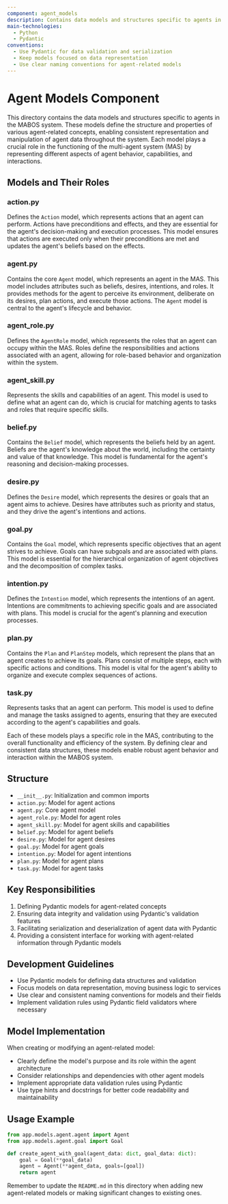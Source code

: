 ```yaml
---
component: agent_models
description: Contains data models and structures specific to agents in the MABOS system
main-technologies:
  - Python
  - Pydantic
conventions:
  - Use Pydantic for data validation and serialization
  - Keep models focused on data representation
  - Use clear naming conventions for agent-related models
---
```


# Agent Models Component

This directory contains the data models and structures specific to agents in the MABOS system. These models define the structure and properties of various agent-related concepts, enabling consistent representation and manipulation of agent data throughout the system. Each model plays a crucial role in the functioning of the multi-agent system (MAS) by representing different aspects of agent behavior, capabilities, and interactions.

## Models and Their Roles

### action.py
Defines the `Action` model, which represents actions that an agent can perform. Actions have preconditions and effects, and they are essential for the agent's decision-making and execution processes. This model ensures that actions are executed only when their preconditions are met and updates the agent's beliefs based on the effects.

### agent.py
Contains the core `Agent` model, which represents an agent in the MAS. This model includes attributes such as beliefs, desires, intentions, and roles. It provides methods for the agent to perceive its environment, deliberate on its desires, plan actions, and execute those actions. The `Agent` model is central to the agent's lifecycle and behavior.

### agent_role.py
Defines the `AgentRole` model, which represents the roles that an agent can occupy within the MAS. Roles define the responsibilities and actions associated with an agent, allowing for role-based behavior and organization within the system.

### agent_skill.py
Represents the skills and capabilities of an agent. This model is used to define what an agent can do, which is crucial for matching agents to tasks and roles that require specific skills.

### belief.py
Contains the `Belief` model, which represents the beliefs held by an agent. Beliefs are the agent's knowledge about the world, including the certainty and value of that knowledge. This model is fundamental for the agent's reasoning and decision-making processes.

### desire.py
Defines the `Desire` model, which represents the desires or goals that an agent aims to achieve. Desires have attributes such as priority and status, and they drive the agent's intentions and actions.

### goal.py
Contains the `Goal` model, which represents specific objectives that an agent strives to achieve. Goals can have subgoals and are associated with plans. This model is essential for the hierarchical organization of agent objectives and the decomposition of complex tasks.

### intention.py
Defines the `Intention` model, which represents the intentions of an agent. Intentions are commitments to achieving specific goals and are associated with plans. This model is crucial for the agent's planning and execution processes.

### plan.py
Contains the `Plan` and `PlanStep` models, which represent the plans that an agent creates to achieve its goals. Plans consist of multiple steps, each with specific actions and conditions. This model is vital for the agent's ability to organize and execute complex sequences of actions.

### task.py
Represents tasks that an agent can perform. This model is used to define and manage the tasks assigned to agents, ensuring that they are executed according to the agent's capabilities and goals.

Each of these models plays a specific role in the MAS, contributing to the overall functionality and efficiency of the system. By defining clear and consistent data structures, these models enable robust agent behavior and interaction within the MABOS system.

## Structure

- `__init__.py`: Initialization and common imports
- `action.py`: Model for agent actions
- `agent.py`: Core agent model
- `agent_role.py`: Model for agent roles
- `agent_skill.py`: Model for agent skills and capabilities
- `belief.py`: Model for agent beliefs
- `desire.py`: Model for agent desires
- `goal.py`: Model for agent goals
- `intention.py`: Model for agent intentions
- `plan.py`: Model for agent plans
- `task.py`: Model for agent tasks

## Key Responsibilities

1. Defining Pydantic models for agent-related concepts
2. Ensuring data integrity and validation using Pydantic's validation features
3. Facilitating serialization and deserialization of agent data with Pydantic
4. Providing a consistent interface for working with agent-related information through Pydantic models

## Development Guidelines

- Use Pydantic models for defining data structures and validation
- Focus models on data representation, moving business logic to services
- Use clear and consistent naming conventions for models and their fields
- Implement validation rules using Pydantic field validators where necessary

## Model Implementation

When creating or modifying an agent-related model:
- Clearly define the model's purpose and its role within the agent architecture
- Consider relationships and dependencies with other agent models
- Implement appropriate data validation rules using Pydantic
- Use type hints and docstrings for better code readability and maintainability

## Usage Example

```python
from app.models.agent.agent import Agent
from app.models.agent.goal import Goal

def create_agent_with_goal(agent_data: dict, goal_data: dict):
    goal = Goal(**goal_data)
    agent = Agent(**agent_data, goals=[goal])
    return agent
```

Remember to update the `README.md` in this directory when adding new agent-related models or making significant changes to existing ones.